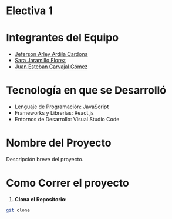 # Electiva 1
# Integrantes del Equipo
- [Jeferson Arley Ardila Cardona](https://github.com/JefersonArdila)
- [Sara Jaramillo Florez](https://github.com/saritajaramilloflorez)
- [Juan Esteban Carvajal Gómez](https://github.com/JUANESCARV)
  
# Tecnología en que se Desarrolló
- Lenguaje de Programación: JavaScript
- Frameworks y Librerías: React.js
- Entornos de Desarrollo: Visual Studio Code
  
# Nombre del Proyecto
Descripción breve del proyecto.
# Como Correr el proyecto
1. **Clona el Repositorio:**
```bash
git clone

